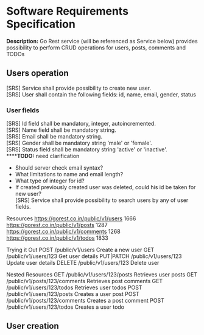 # Software Requirements Specification

**Description:**
Go Rest service (will be referenced as Service below) provides possibility to perform CRUD operations for users, posts, comments and TODOs  

## Users operation
[SRS] Service shall provide possibility to create new user.  
[SRS] User shall contain the following fields: id, name, email, gender, status  
### User fields
[SRS] Id field shall be mandatory, integer, autoincremented.  
[SRS] Name field shall be mandatory string.  
[SRS] Email shall be mandatory string.  
[SRS] Gender shall be mandatory string 'male' or 'female'.  
[SRS] Status field shall be mandatory string 'active' or 'inactive'.  
******TODO:** need clarification 
- Should server check email syntax?
- What limitations to name and email length?
- What type of integer for id? 
- If created previously created user was deleted, could his id be taken for new user?  
[SRS] Service shall provide possibility to search users by any of user fields.



Resources
https://gorest.co.in/public/v1/users	1666
https://gorest.co.in/public/v1/posts	1287
https://gorest.co.in/public/v1/comments	1268
https://gorest.co.in/public/v1/todos	1833

Trying it Out
POST /public/v1/users	Create a new user
GET /public/v1/users/123	Get user details
PUT|PATCH /public/v1/users/123	Update user details
DELETE /public/v1/users/123	Delete user

Nested Resources
GET /public/v1/users/123/posts	Retrieves user posts
GET /public/v1/posts/123/comments	Retrieves post comments
GET /public/v1/users/123/todos	Retrieves user todos
POST /public/v1/users/123/posts	Creates a user post
POST /public/v1/posts/123/comments	Creates a post comment
POST /public/v1/users/123/todos	Creates a user todo




## User creation


